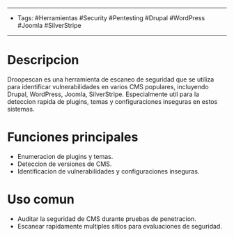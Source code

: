 ------------
- Tags: #Herramientas #Security #Pentesting #Drupal #WordPress #Joomla #SilverStripe
------------

# Descripcion

Droopescan es una herramienta de escaneo de seguridad que se utiliza para identificar vulnerabilidades en varios CMS populares, incluyendo Drupal, WordPress, Joomla, SilverStripe. Especialmente util para la deteccion rapida de plugins, temas y configuraciones inseguras en estos sistemas.

# Funciones principales

- Enumeracion de plugins y temas.
- Deteccion de versiones de CMS.
- Identificacion de vulnerabilidades y configuraciones inseguras.

# Uso comun

- Auditar la seguridad de CMS durante pruebas de penetracion.
- Escanear rapidamente multiples sitios para evaluaciones de seguridad.
